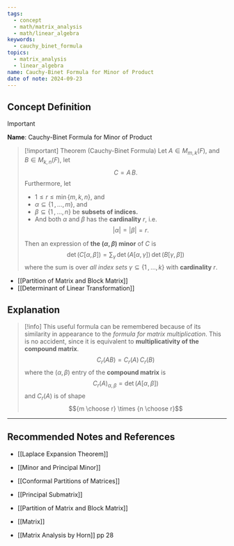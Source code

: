 ```yaml
---
tags:
  - concept
  - math/matrix_analysis
  - math/linear_algebra
keywords:
  - cauchy_binet_formula
topics:
  - matrix_analysis
  - linear_algebra
name: Cauchy-Binet Formula for Minor of Product
date of note: 2024-09-23
---
```


## Concept Definition

>[!important]
>**Name**: Cauchy-Binet Formula for Minor of Product

>[!important] Theorem (Cauchy-Binet Formula)
>Let $A\in M_{m,k}(F)$, and $B\in M_{k,n}(F)$, let $$C = A\,B.$$
>Furthermore, let 
>- $1 \le r \le \min\left\{ m, k, n \right\}$, and 
>- $\alpha \subseteq \left\{ 1\,{,}\ldots{,}\,m \right\},$ and
>- $\beta \subseteq \left\{ 1\,{,}\ldots{,}\,n \right\}$ be **subsets of indices.**
>- And both $\alpha$ and $\beta$ has the **cardinality** $r$, i.e. $$\left\lvert \alpha \right\rvert = \lvert \beta \rvert = r.$$
>
>Then an expression of **the $(\alpha,\beta)$ minor** of $C$ is 
>$$
>\det\left( C[\alpha, \beta] \right) = \sum_{\gamma}\,\det\left( A[\alpha, \gamma] \right)\,\det\left( B[\gamma, \beta] \right)
>$$
>where the sum is over *all index sets* $\gamma \subseteq \left\{ 1\,{,}\ldots{,}\, k\right\}$ with **cardinality** $r$.

- [[Partition of Matrix and Block Matrix]]
- [[Determinant of Linear Transformation]]


## Explanation

>[!info]
>This useful formula can be remembered because of its similarity in appearance to the *formula for matrix multiplication*. This is no accident, since it is equivalent to **multiplicativity of the compound matrix**.
>$$
>C_{r}(AB) = C_{r}(A)\,C_{r}(B)
>$$
>where the $(\alpha,\beta)$ entry of the **compound matrix** is
>$$
>C_{r}(A)_{\alpha, \beta} = \det\left( A[\alpha, \beta] \right) 
>$$
>and $C_{r}(A)$ is of shape $${m \choose r} \times {n \choose r}$$



-----------
##  Recommended Notes and References


- [[Laplace Expansion Theorem]]
- [[Minor and Principal Minor]]


- [[Conformal Partitions of Matrices]]
- [[Principal Submatrix]]
- [[Partition of Matrix and Block Matrix]]
- [[Matrix]]

- [[Matrix Analysis by Horn]] pp 28